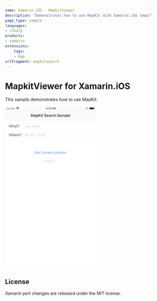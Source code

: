 ```yaml
---
name: Xamarin.iOS - MapkitViewer
description: "Demonstrates how to use MapKit with Xamarin.iOS (map)"
page_type: sample
languages:
- csharp
products:
- xamarin
extensions:
    tags:
    - map
urlFragment: mapkitsearch
---
```

# MapkitViewer for Xamarin.iOS

This sample demonstrates how to use MapKit.

![Home Screen](Screenshots/screenshot-1.png)

## License

Xamarin port changes are released under the MIT license.

